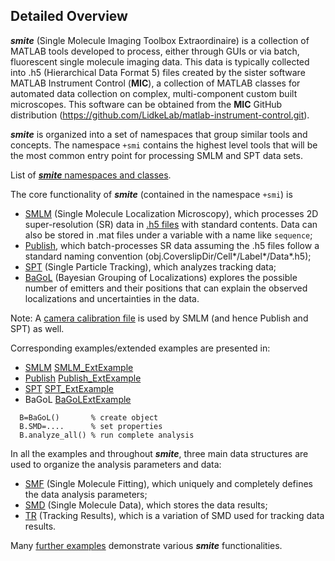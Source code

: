 ## Detailed Overview

***smite*** (Single Molecule Imaging Toolbox Extraordinaire) is a
collection of MATLAB tools developed to process, either through
GUIs or via batch, fluorescent single molecule imaging data.  This
data is typically collected into .h5 (Hierarchical Data Format 5)
files created by the sister software MATLAB Instrument Control
(**MIC**), a collection of MATLAB classes for automated data
collection on complex, multi-component custom built microscopes.
This software can be obtained from the **MIC** GitHub distribution
(https://github.com/LidkeLab/matlab-instrument-control.git).

***smite*** is organized into a set of namespaces that group similar
tools and concepts.  The namespace  `+smi`  contains the highest
level tools that will be the most common entry point for processing
SMLM and SPT data sets.

List of [***smite*** namespaces and classes](SMITEclasses.md).

The core functionality of ***smite*** (contained in the namespace
`+smi`) is
- [SMLM](../MATLAB/+smi/@SMLM/README.md) (Single Molecule Localization
  Microscopy), which processes 2D super-resolution (SR) data in
  [.h5 files](FileFormats/H5.md) with standard contents.  Data can also be
  stored in .mat files under a variable with a name like `sequence`;
- [Publish](../MATLAB/+smi/@Publish/README.md), which batch-processes
  SR data assuming the .h5 files follow a standard naming convention
  (obj.CoverslipDir/Cell\*/Label\*/Data\*.h5);
- [SPT](../MATLAB/+smi/@SPT/README.md) (Single Particle Tracking),
  which analyzes tracking data;
- [BaGoL](../MATLAB/+smi/@BaGoL/README.md) (Bayesian Grouping of
  Localizations) explores the possible number of emitters and their
  positions that can explain the observed localizations and
  uncertainties in the data.

Note: A [camera calibration file](FileFormats/CalibrationFile.md) is
used by SMLM (and hence Publish and SPT) as well.

Corresponding examples/extended examples are presented in:
- [SMLM](../MATLAB/examples/Example_SMLM_Basic.m)
  [SMLM_ExtExample](Examples/ExtSMLM.md)
- [Publish](../MATLAB/examples/Example_Publish.m)
  [Publish_ExtExample](ExtExamples/Publish.md)
- [SPT](../MATLAB/examples/Example_SPT.m)
  [SPT_ExtExample](ExtExamples/SPT.md)
- BaGoL
  [BaGoLExtExample](ExtExamples/BaGoL.md)
```
  B=BaGoL()       % create object
  B.SMD=....      % set properties
  B.analyze_all() % run complete analysis
```

In all the examples and throughout ***smite***, three main data
structures are used to organize the analysis parameters and data:
- [SMF](DataStructures/SMF.md) (Single Molecule Fitting), which
  uniquely and completely defines the data analysis parameters;
- [SMD](DataStructures/SMD.md) (Single Molecule Data), which stores
  the data results;
- [TR](DataStructures/TR.md) (Tracking Results), which is a variation
  of SMD used for tracking data results.

Many [further examples](../MATLAB/examples/README.md) demonstrate
various ***smite*** functionalities.
